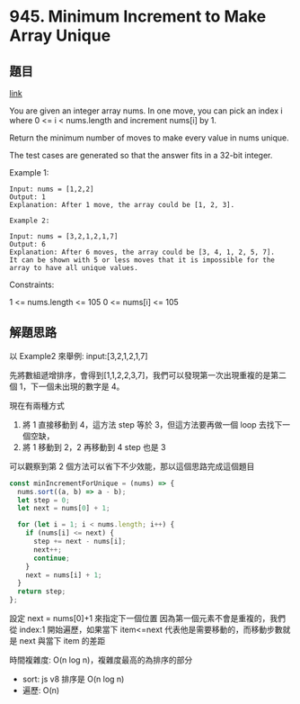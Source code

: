 # 945. Minimum Increment to Make Array Unique

## 題目

[link](https://leetcode.com/problems/minimum-increment-to-make-array-unique/description/?envType=daily-question&envId=2024-06-14)

You are given an integer array nums. In one move, you can pick an index i where 0 <= i < nums.length and increment nums[i] by 1.

Return the minimum number of moves to make every value in nums unique.

The test cases are generated so that the answer fits in a 32-bit integer.

Example 1:

```
Input: nums = [1,2,2]
Output: 1
Explanation: After 1 move, the array could be [1, 2, 3].
```

```
Example 2:

Input: nums = [3,2,1,2,1,7]
Output: 6
Explanation: After 6 moves, the array could be [3, 4, 1, 2, 5, 7].
It can be shown with 5 or less moves that it is impossible for the array to have all unique values.
```

Constraints:

1 <= nums.length <= 105
0 <= nums[i] <= 105

## 解題思路

以 Example2 來舉例:
input:[3,2,1,2,1,7]

先將數組遞增排序，會得到[1,1,2,2,3,7]，我們可以發現第一次出現重複的是第二個 1，下一個未出現的數字是 4。

現在有兩種方式

1. 將 1 直接移動到 4，這方法 step 等於 3，但這方法要再做一個 loop 去找下一個空缺，
2. 將 1 移動到 2，2 再移動到 4 step 也是 3

可以觀察到第 2 個方法可以省下不少效能，那以這個思路完成這個題目

```js
const minIncrementForUnique = (nums) => {
  nums.sort((a, b) => a - b);
  let step = 0;
  let next = nums[0] + 1;

  for (let i = 1; i < nums.length; i++) {
    if (nums[i] <= next) {
      step += next - nums[i];
      next++;
      continue;
    }
    next = nums[i] + 1;
  }
  return step;
};
```

設定 next = nums[0]+1 來指定下一個位置
因為第一個元素不會是重複的，我們從 index:1 開始遍歷，如果當下 item<=next 代表他是需要移動的，而移動步數就是 next 與當下 item 的差距

時間複雜度: O(n log n)，複雜度最高的為排序的部分

- sort: js v8 排序是 O(n log n)
- 遍歷: O(n)
